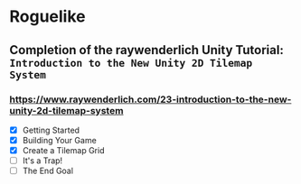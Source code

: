 # Roguelike

## Completion of the raywenderlich Unity Tutorial: `Introduction to the New Unity 2D Tilemap System`

### https://www.raywenderlich.com/23-introduction-to-the-new-unity-2d-tilemap-system

- [X] Getting Started
- [X] Building Your Game
- [X] Create a Tilemap Grid
- [ ] It's a Trap!
- [ ] The End Goal
